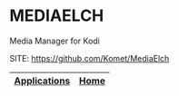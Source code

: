 # MEDIAELCH
 
 Media Manager for Kodi 
 
 SITE: https://github.com/Komet/MediaElch

 | [Applications](https://portable-linux-apps.github.io/apps.html) | [Home](https://portable-linux-apps.github.io)
 | --- | --- |
